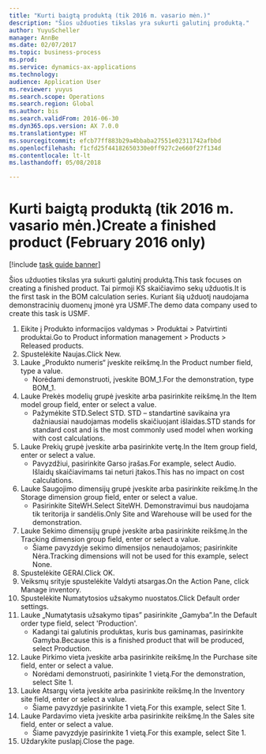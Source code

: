```yaml
--- 
title: "Kurti baigtą produktą (tik 2016 m. vasario mėn.)"
description: "Šios užduoties tikslas yra sukurti galutinį produktą."
author: YuyuScheller
manager: AnnBe
ms.date: 02/07/2017
ms.topic: business-process
ms.prod: 
ms.service: dynamics-ax-applications
ms.technology: 
audience: Application User
ms.reviewer: yuyus
ms.search.scope: Operations
ms.search.region: Global
ms.author: bis
ms.search.validFrom: 2016-06-30
ms.dyn365.ops.version: AX 7.0.0
ms.translationtype: HT
ms.sourcegitcommit: efcb77ff883b29a4bbaba27551e02311742afbbd
ms.openlocfilehash: f1cfd25f44182650330e0ff927c2e660f27f134d
ms.contentlocale: lt-lt
ms.lasthandoff: 05/08/2018

---
```

# <a name="create-a-finished-product-february-2016-only"></a><span data-ttu-id="8475d-103">Kurti baigtą produktą (tik 2016 m. vasario mėn.)</span><span class="sxs-lookup"><span data-stu-id="8475d-103">Create a finished product (February 2016 only)</span></span>

[!include [task guide banner](../../includes/task-guide-banner.md)]

<span data-ttu-id="8475d-104">Šios užduoties tikslas yra sukurti galutinį produktą.</span><span class="sxs-lookup"><span data-stu-id="8475d-104">This task focuses on creating a finished product.</span></span> <span data-ttu-id="8475d-105">Tai pirmoji KS skaičiavimo sekų užduotis.</span><span class="sxs-lookup"><span data-stu-id="8475d-105">It is the first task in the BOM calculation series.</span></span> <span data-ttu-id="8475d-106">Kuriant šią užduotį naudojama demonstracinių duomenų įmonė yra USMF.</span><span class="sxs-lookup"><span data-stu-id="8475d-106">The demo data company used to create this task is USMF.</span></span>

1. <span data-ttu-id="8475d-107">Eikite į Produkto informacijos valdymas > Produktai > Patvirtinti produktai.</span><span class="sxs-lookup"><span data-stu-id="8475d-107">Go to Product information management > Products > Released products.</span></span>
2. <span data-ttu-id="8475d-108">Spustelėkite Naujas.</span><span class="sxs-lookup"><span data-stu-id="8475d-108">Click New.</span></span>
3. <span data-ttu-id="8475d-109">Lauke „Produkto numeris“ įveskite reikšmę.</span><span class="sxs-lookup"><span data-stu-id="8475d-109">In the Product number field, type a value.</span></span>
    * <span data-ttu-id="8475d-110">Norėdami demonstruoti, įveskite BOM_1.</span><span class="sxs-lookup"><span data-stu-id="8475d-110">For the demonstration, type BOM_1.</span></span>  
4. <span data-ttu-id="8475d-111">Lauke Prekės modelių grupė įveskite arba pasirinkite reikšmę.</span><span class="sxs-lookup"><span data-stu-id="8475d-111">In the Item model group field, enter or select a value.</span></span>
    * <span data-ttu-id="8475d-112">Pažymėkite STD.</span><span class="sxs-lookup"><span data-stu-id="8475d-112">Select STD.</span></span> <span data-ttu-id="8475d-113">STD – standartinė savikaina yra dažniausiai naudojamas modelis skaičiuojant išlaidas.</span><span class="sxs-lookup"><span data-stu-id="8475d-113">STD stands for standard cost and is the most commonly used model when working with cost calculations.</span></span>  
5. <span data-ttu-id="8475d-114">Lauke Prekių grupė įveskite arba pasirinkite vertę.</span><span class="sxs-lookup"><span data-stu-id="8475d-114">In the Item group field, enter or select a value.</span></span>
    * <span data-ttu-id="8475d-115">Pavyzdžiui, pasirinkite Garso įrašas.</span><span class="sxs-lookup"><span data-stu-id="8475d-115">For example, select Audio.</span></span> <span data-ttu-id="8475d-116">Išlaidų skaičiavimams tai neturi įtakos.</span><span class="sxs-lookup"><span data-stu-id="8475d-116">This has no impact on cost calculations.</span></span>  
6. <span data-ttu-id="8475d-117">Lauke Saugojimo dimensijų grupė įveskite arba pasirinkite reikšmę.</span><span class="sxs-lookup"><span data-stu-id="8475d-117">In the Storage dimension group field, enter or select a value.</span></span>
    * <span data-ttu-id="8475d-118">Pasirinkite SiteWH.</span><span class="sxs-lookup"><span data-stu-id="8475d-118">Select SiteWH.</span></span> <span data-ttu-id="8475d-119">Demonstravimui bus naudojama tik teritorija ir sandėlis.</span><span class="sxs-lookup"><span data-stu-id="8475d-119">Only Site and Warehouse will be used for the demonstration.</span></span>  
7. <span data-ttu-id="8475d-120">Lauke Sekimo dimensijų grupė įveskite arba pasirinkite reikšmę.</span><span class="sxs-lookup"><span data-stu-id="8475d-120">In the Tracking dimension group field, enter or select a value.</span></span>
    * <span data-ttu-id="8475d-121">Šiame pavyzdyje sekimo dimensijos nenaudojamos; pasirinkite Nėra.</span><span class="sxs-lookup"><span data-stu-id="8475d-121">Tracking dimensions will not be used for this example, select None.</span></span>  
8. <span data-ttu-id="8475d-122">Spustelėkite GERAI.</span><span class="sxs-lookup"><span data-stu-id="8475d-122">Click OK.</span></span>
9. <span data-ttu-id="8475d-123">Veiksmų srityje spustelėkite Valdyti atsargas.</span><span class="sxs-lookup"><span data-stu-id="8475d-123">On the Action Pane, click Manage inventory.</span></span>
10. <span data-ttu-id="8475d-124">Spustelėkite Numatytosios užsakymo nuostatos.</span><span class="sxs-lookup"><span data-stu-id="8475d-124">Click Default order settings.</span></span>
11. <span data-ttu-id="8475d-125">Lauke „Numatytasis užsakymo tipas” pasirinkite „Gamyba”.</span><span class="sxs-lookup"><span data-stu-id="8475d-125">In the Default order type field, select 'Production'.</span></span>
    * <span data-ttu-id="8475d-126">Kadangi tai galutinis produktas, kuris bus gaminamas, pasirinkite Gamyba.</span><span class="sxs-lookup"><span data-stu-id="8475d-126">Because this is a finished product that will be produced, select Production.</span></span>  
12. <span data-ttu-id="8475d-127">Lauke Pirkimo vieta įveskite arba pasirinkite reikšmę.</span><span class="sxs-lookup"><span data-stu-id="8475d-127">In the Purchase site field, enter or select a value.</span></span>
    * <span data-ttu-id="8475d-128">Norėdami demonstruoti, pasirinkite 1 vietą.</span><span class="sxs-lookup"><span data-stu-id="8475d-128">For the demonstration, select Site 1.</span></span>  
13. <span data-ttu-id="8475d-129">Lauke Atsargų vieta įveskite arba pasirinkite reikšmę.</span><span class="sxs-lookup"><span data-stu-id="8475d-129">In the Inventory site field, enter or select a value.</span></span>
    * <span data-ttu-id="8475d-130">Šiame pavyzdyje pasirinkite 1 vietą.</span><span class="sxs-lookup"><span data-stu-id="8475d-130">For this example, select Site 1.</span></span>  
14. <span data-ttu-id="8475d-131">Lauke Pardavimo vieta įveskite arba pasirinkite reikšmę.</span><span class="sxs-lookup"><span data-stu-id="8475d-131">In the Sales site field, enter or select a value.</span></span>
    * <span data-ttu-id="8475d-132">Šiame pavyzdyje pasirinkite 1 vietą.</span><span class="sxs-lookup"><span data-stu-id="8475d-132">For this example, select Site 1.</span></span>  
15. <span data-ttu-id="8475d-133">Uždarykite puslapį.</span><span class="sxs-lookup"><span data-stu-id="8475d-133">Close the page.</span></span>


